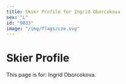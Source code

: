 ```yaml
---
title: Skier Profile for Ingrid Oborcokova
sex: "L"
id: "9833"
image: "/img/flags/cze.svg" 
---
```


# Skier Profile

This page is for: Ingrid Oborcokova.
    